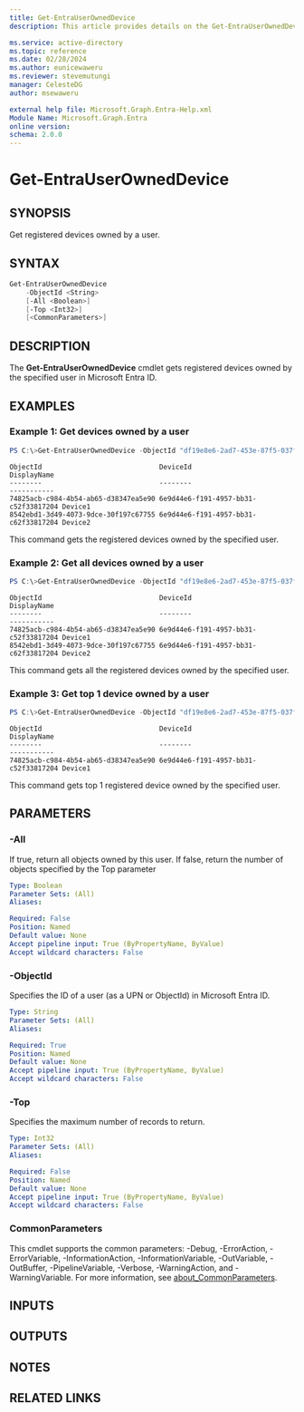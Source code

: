 ```yaml
---
title: Get-EntraUserOwnedDevice
description: This article provides details on the Get-EntraUserOwnedDevice command.

ms.service: active-directory
ms.topic: reference
ms.date: 02/28/2024
ms.author: eunicewaweru
ms.reviewer: stevemutungi
manager: CelesteDG
author: msewaweru

external help file: Microsoft.Graph.Entra-Help.xml
Module Name: Microsoft.Graph.Entra
online version:
schema: 2.0.0
---
```


# Get-EntraUserOwnedDevice

## SYNOPSIS
Get registered devices owned by a user.

## SYNTAX

```powershell
Get-EntraUserOwnedDevice 
    -ObjectId <String> 
    [-All <Boolean>] 
    [-Top <Int32>] 
    [<CommonParameters>]
```

## DESCRIPTION
The **Get-EntraUserOwnedDevice** cmdlet gets registered devices owned by the specified user in Microsoft Entra ID.

## EXAMPLES

### Example 1: Get devices owned by a user
```powershell
PS C:\>Get-EntraUserOwnedDevice -ObjectId "df19e8e6-2ad7-453e-87f5-037f6529ae16"
```

```output
ObjectId                             DeviceId                             DisplayName
--------                             --------                             -----------
74825acb-c984-4b54-ab65-d38347ea5e90 6e9d44e6-f191-4957-bb31-c52f33817204 Device1
8542ebd1-3d49-4073-9dce-30f197c67755 6e9d44e6-f191-4957-bb31-c62f33817204 Device2
```

This command gets the registered devices owned by the specified user.

### Example 2: Get all devices owned by a user
```powershell
PS C:\>Get-EntraUserOwnedDevice -ObjectId "df19e8e6-2ad7-453e-87f5-037f6529ae16" -All $true
```

```output
ObjectId                             DeviceId                             DisplayName
--------                             --------                             -----------
74825acb-c984-4b54-ab65-d38347ea5e90 6e9d44e6-f191-4957-bb31-c52f33817204 Device1
8542ebd1-3d49-4073-9dce-30f197c67755 6e9d44e6-f191-4957-bb31-c62f33817204 Device2
```

This command gets all the registered devices owned by the specified user.

### Example 3: Get top 1 device owned by a user
```powershell
PS C:\>Get-EntraUserOwnedDevice -ObjectId "df19e8e6-2ad7-453e-87f5-037f6529ae16" -Top 1
```

```output
ObjectId                             DeviceId                             DisplayName
--------                             --------                             -----------
74825acb-c984-4b54-ab65-d38347ea5e90 6e9d44e6-f191-4957-bb31-c52f33817204 Device1
```

This command gets top 1 registered device owned by the specified user.


## PARAMETERS

### -All
If true, return all objects owned by this user.
If false, return the number of objects specified by the Top parameter

```yaml
Type: Boolean
Parameter Sets: (All)
Aliases:

Required: False
Position: Named
Default value: None
Accept pipeline input: True (ByPropertyName, ByValue)
Accept wildcard characters: False
```

### -ObjectId
Specifies the ID of a user (as a UPN or ObjectId) in Microsoft Entra ID.

```yaml
Type: String
Parameter Sets: (All)
Aliases:

Required: True
Position: Named
Default value: None
Accept pipeline input: True (ByPropertyName, ByValue)
Accept wildcard characters: False
```

### -Top
Specifies the maximum number of records to return.

```yaml
Type: Int32
Parameter Sets: (All)
Aliases:

Required: False
Position: Named
Default value: None
Accept pipeline input: True (ByPropertyName, ByValue)
Accept wildcard characters: False
```

### CommonParameters
This cmdlet supports the common parameters: -Debug, -ErrorAction, -ErrorVariable, -InformationAction, -InformationVariable, -OutVariable, -OutBuffer, -PipelineVariable, -Verbose, -WarningAction, and -WarningVariable. For more information, see [about_CommonParameters](http://go.microsoft.com/fwlink/?LinkID=113216).

## INPUTS

## OUTPUTS

## NOTES

## RELATED LINKS
